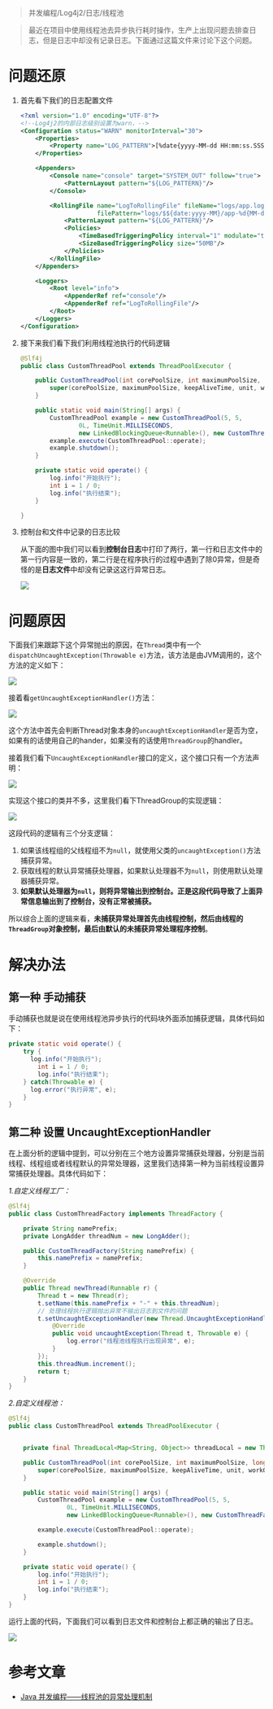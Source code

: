 > 并发编程/Log4j2/日志/线程池

> 最近在项目中使用线程池去异步执行耗时操作，生产上出现问题去排查日志，但是日志中却没有记录日志。下面通过这篇文件来讨论下这个问题。

# 问题还原

1. 首先看下我们的日志配置文件

    ```xml
    <?xml version="1.0" encoding="UTF-8"?>
    <!--Log4j2的内部日志级别设置为warn，-->
    <Configuration status="WARN" monitorInterval="30">
        <Properties>
            <Property name="LOG_PATTERN">[%date{yyyy-MM-dd HH:mm:ss.SSS}][%thread][%level{length=5}][%logger{36}.%M(%line)]-%msg %n</Property>
        </Properties>
    
        <Appenders>
            <Console name="console" target="SYSTEM_OUT" follow="true">
                <PatternLayout pattern="${LOG_PATTERN}"/>
            </Console>
    
            <RollingFile name="LogToRollingFile" fileName="logs/app.log"
                         filePattern="logs/$${date:yyyy-MM}/app-%d{MM-dd-yyyy}-%i.log.gz">
                <PatternLayout pattern="${LOG_PATTERN}"/>
                <Policies>
                    <TimeBasedTriggeringPolicy interval="1" modulate="true"/>
                    <SizeBasedTriggeringPolicy size="50MB"/>
                </Policies>
            </RollingFile>
        </Appenders>
    
        <Loggers>
            <Root level="info">
                <AppenderRef ref="console"/>
                <AppenderRef ref="LogToRollingFile"/>
            </Root>
        </Loggers>
    </Configuration>
    ```

2. 接下来我们看下我们利用线程池执行的代码逻辑

    ```java
    @Slf4j
    public class CustomThreadPool extends ThreadPoolExecutor {
    
        public CustomThreadPool(int corePoolSize, int maximumPoolSize, long keepAliveTime, TimeUnit unit, BlockingQueue<Runnable> workQueue, ThreadFactory threadFactory, RejectedExecutionHandler handler) {
            super(corePoolSize, maximumPoolSize, keepAliveTime, unit, workQueue, threadFactory, handler);
        }
    
        public static void main(String[] args) {
            CustomThreadPool example = new CustomThreadPool(5, 5,
                    0L, TimeUnit.MILLISECONDS,
                    new LinkedBlockingQueue<Runnable>(), new CustomThreadFactory("custom"), new AbortPolicy());
            example.execute(CustomThreadPool::operate);
            example.shutdown();
        }
    
        private static void operate() {
            log.info("开始执行");
            int i = 1 / 0;
            log.info("执行结束");
        }
    
    }
    ```

3. 控制台和文件中记录的日志比较

    从下面的图中我们可以看到**控制台日志**中打印了两行，第一行和日志文件中的第一行内容是一致的，第二行是在程序执行的过程中遇到了除0异常，但是奇怪的是**日志文件**中却没有记录这这行异常日志。

    ![](../../assert/控制台日志的输出.png)

# 问题原因

下面我们来跟踪下这个异常抛出的原因，在`Thread`类中有一个`dispatchUncaughtException(Throwable e)`方法，该方法是由JVM调用的，这个方法的定义如下：

![](../../assert/线程执行过程中抛出异常.png)

接着看`getUncaughtExceptionHandler()`方法：

![](../../assert/线程执行过程中抛出异常3.png)

这个方法中首先会判断Thread对象本身的`uncaughtExceptionHandler`是否为空，如果有的话使用自己的hander，如果没有的话使用`ThreadGroup`的handler。

接着我们看下`UncaughtExceptionHandler`接口的定义，这个接口只有一个方法声明：

![](../../assert/线程执行过程中抛出异常2.png)

实现这个接口的类并不多，这里我们看下ThreadGroup的实现逻辑：

![](../../assert/线程执行过程中抛出异常4.png)

这段代码的逻辑有三个分支逻辑：

1. 如果该线程组的父线程组不为`null`，就使用父类的`uncaughtException()`方法捕获异常。
2. 获取线程的默认异常捕获处理器，如果默认处理器不为`null`，则使用默认处理器捕获异常。
3. **如果默认处理器为`null`，则将异常输出到控制台。正是这段代码导致了上面异常信息输出到了控制台，没有正常被捕获。**

所以综合上面的逻辑来看，**未捕获异常处理首先由线程控制，然后由线程的`ThreadGroup`对象控制，最后由默认的未捕获异常处理程序控制**。

# 解决办法

## 第一种 手动捕获

手动捕获也就是说在使用线程池异步执行的代码块外面添加捕获逻辑，具体代码如下：

```java
private static void operate() {
  	try {
      log.info("开始执行");
    	int i = 1 / 0;
    	log.info("执行结束");
    } catch(Throwable e) {
      log.error("执行异常", e);
    }
}
```

## 第二种 设置 UncaughtExceptionHandler

在上面分析的逻辑中提到，可以分别在三个地方设置异常捕获处理器，分别是当前线程、线程组或者线程默认的异常处理器，这里我们选择第一种为当前线程设置异常捕获处理器。具体代码如下：

*1.自定义线程工厂：*

```java
@Slf4j
public class CustomThreadFactory implements ThreadFactory {

    private String namePrefix;
    private LongAdder threadNum = new LongAdder();

    public CustomThreadFactory(String namePrefix) {
        this.namePrefix = namePrefix;
    }

    @Override
    public Thread newThread(Runnable r) {
        Thread t = new Thread(r);
        t.setName(this.namePrefix + "-" + this.threadNum);
        // 处理线程执行逻辑抛出异常不输出日志到文件的问题
        t.setUncaughtExceptionHandler(new Thread.UncaughtExceptionHandler() {
            @Override
            public void uncaughtException(Thread t, Throwable e) {
                log.error("线程池线程执行出现异常", e);
            }
        });
        this.threadNum.increment();
        return t;
    }
}
```

*2.自定义线程池：*

```java
@Slf4j
public class CustomThreadPool extends ThreadPoolExecutor {


    private final ThreadLocal<Map<String, Object>> threadLocal = new ThreadLocal<>();

    public CustomThreadPool(int corePoolSize, int maximumPoolSize, long keepAliveTime, TimeUnit unit, BlockingQueue<Runnable> workQueue, ThreadFactory threadFactory, RejectedExecutionHandler handler) {
        super(corePoolSize, maximumPoolSize, keepAliveTime, unit, workQueue, threadFactory, handler);
    }

    public static void main(String[] args) {
        CustomThreadPool example = new CustomThreadPool(5, 5,
                0L, TimeUnit.MILLISECONDS,
                new LinkedBlockingQueue<Runnable>(), new CustomThreadFactory("custom"), new AbortPolicy());

        example.execute(CustomThreadPool::operate);

        example.shutdown();
    }

    private static void operate() {
        log.info("开始执行");
        int i = 1 / 0;
        log.info("执行结束");
    }
}
```

运行上面的代码，下面我们可以看到日志文件和控制台上都正确的输出了日志。

![](../../assert/线程执行过程中抛出异常5.png)

# 参考文章

* [Java 并发编程——线程池的异常处理机制](https://jitwxs.cn/aa970b7c.html)